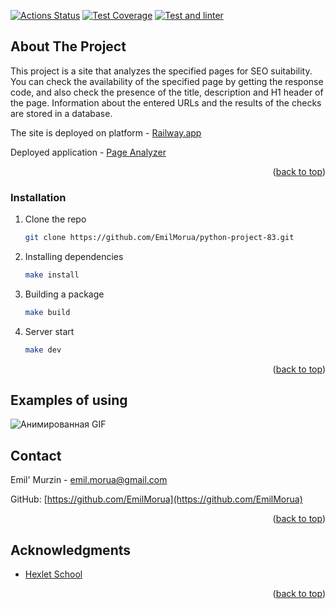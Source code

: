 [![Actions Status](https://github.com/EmilMorua/python-project-83/workflows/hexlet-check/badge.svg)](https://github.com/EmilMorua/python-project-83/actions)
[![Test Coverage](https://api.codeclimate.com/v1/badges/fdec5588f5b97ee5b35a/test_coverage)](https://codeclimate.com/github/EmilMorua/python-project-83/test_coverage)
[![Test and linter](https://github.com/EmilMorua/python-project-50/actions/workflows/test_and_linter.yml/badge.svg)](https://github.com/EmilMorua/python-project-50/actions/workflows/test_and_linter.yml)




<!-- ABOUT THE PROJECT -->
## About The Project

This project is a site that analyzes the specified pages for SEO suitability. You can check the availability of the specified page by getting the response code, and also check the presence of the title, description and H1 header of the page. Information about the entered URLs and the results of the checks are stored in a database.

The site is deployed on platform - [Railway.app](https://railway.app/)

Deployed application - [Page Analyzer](https://page-analyzer-em.up.railway.app)


<p align="right">(<a href="#readme-top">back to top</a>)</p>

### Installation


1. Clone the repo
   ```sh
   git clone https://github.com/EmilMorua/python-project-83.git
   ```
2. Installing dependencies
   ```sh
   make install
   ```
3. Building a package
   ```sh
   make build
   ```
3. Server start
   ```sh
   make dev
   ```

<p align="right">(<a href="#readme-top">back to top</a>)</p>


<!-- USAGE EXAMPLES -->
## Examples of using

![Анимированная GIF](https://cdn2.hexlet.io/store/derivatives/original/ac47e15e9b6d52aafee364d1f37b3443.gif)


<!-- CONTACT -->
## Contact

Emil' Murzin - emil.morua@gmail.com

GitHub: [https://github.com/EmilMorua](https://github.com/EmilMorua)

<p align="right">(<a href="#readme-top">back to top</a>)</p>


<!-- ACKNOWLEDGMENTS -->
## Acknowledgments

* [Hexlet School](https://github.com/Hexlet)

<p align="right">(<a href="#readme-top">back to top</a>)</p>

